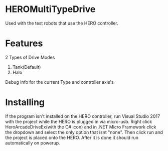 # HEROMultiTypeDrive
Used with the test robots that use the HERO controller. 
# Features
2 Types of Drive Modes
  1. Tank(Default)
  2. Halo

Debug Info for the current Type and controller axis's
# Installing
If the program isn't installed on the HERO controller, run Visual Studio 2017 with the project while the HERO is plugged in via
micro-usb.  Right click HeroArcadeDriveEx(with the C# icon) and in .NET Micro Framework click the dropdown and select the only option that isnt "none".  Then click run and the project is placed onto the HERO.  After it is done it should run automatically on powerup.

